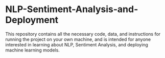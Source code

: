 # NLP-Sentiment-Analysis-and-Deployment
This repository contains all the necessary code, data, and instructions for running the project on your own machine, and is intended for anyone interested in learning about NLP, Sentiment Analysis, and deploying machine learning models.
